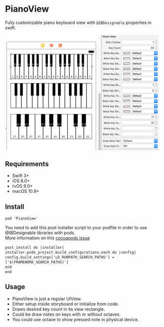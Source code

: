 PianoView
===

Fully customizable piano keyboard view with `@IBDesignable` properties in swift.

![alt tag](https://github.com/cemolcay/PianoView/blob/master/demo.png?raw=true)

Requirements
----

* Swift 3+
* iOS 8.0+
* tvOS 9.0+
* macOS 10.9+

Install
----

```
pod 'PianoView'
```

You need to add this post installer script to your podfile in order to use @IBDesignable libraries with pods.     
More information on this [cocoapods issue](https://github.com/CocoaPods/CocoaPods/issues/5334)

```
post_install do |installer|
installer.pods_project.build_configurations.each do |config|
config.build_settings['LD_RUNPATH_SEARCH_PATHS'] = ['$(FRAMEWORK_SEARCH_PATHS)']
end
end
```

Usage
----

* PianoView is just a regular UIView.  
* Either setup inside storyboard or initialize from code.
* Draws desired key count in its view rectangle.
* Could be draw notes on keys with or without octaves.
* You could use octave to show pressed note in physical device.
